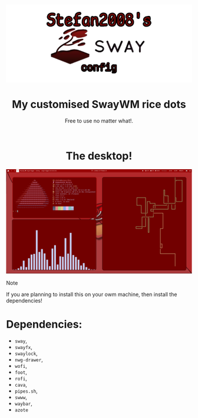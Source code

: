 <div align="center">
  <img src="https://raw.githubusercontent.com/Stefan2008Git/stefan2008-sway-config/refs/heads/main/stuff/logo.png" width="700" alt="Logo"></img>
  <br/>
  <h1 align="center">My customised SwayWM rice dots</h1>
  <p align="center">Free to use no matter what!. </p>
</div>
<br />

<h1 align="center">The desktop!</h1>
<img src="https://raw.githubusercontent.com/Stefan2008Git/stefan2008-sway-config/refs/heads/main/stuff/sway-showcase.png"></img>

> [!NOTE] 
> If you are planning to install this on your owm machine, then install the dependencies!

# Dependencies:
 * `sway`,
 * `swayfx`,
 * `swaylock`,
 * `nwg-drawer`,
 * `wofi`,
 * `foot`,
 * `rofi`,
 * `cava`,
 * `pipes.sh`,
 * `swww`,
 * `waybar`,
 * `azote`
